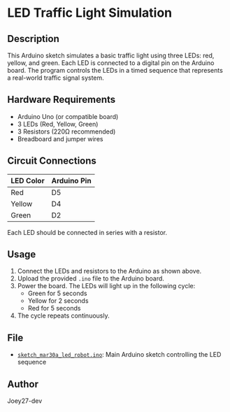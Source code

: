 # LED Traffic Light Simulation

## Description

This Arduino sketch simulates a basic traffic light using three LEDs: red, yellow, and green. Each LED is connected to a digital pin on the Arduino board. The program controls the LEDs in a timed sequence that represents a real-world traffic signal system.

## Hardware Requirements

- Arduino Uno (or compatible board)
- 3 LEDs (Red, Yellow, Green)
- 3 Resistors (220Ω recommended)
- Breadboard and jumper wires

## Circuit Connections

| LED Color | Arduino Pin |
|-----------|-------------|
| Red       | D5          |
| Yellow    | D4          |
| Green     | D2          |

Each LED should be connected in series with a resistor.

## Usage

1. Connect the LEDs and resistors to the Arduino as shown above.
2. Upload the provided `.ino` file to the Arduino board.
3. Power the board. The LEDs will light up in the following cycle:
   - Green for 5 seconds
   - Yellow for 2 seconds
   - Red for 5 seconds
4. The cycle repeats continuously.

## File

- [`sketch_mar30a_led_robot.ino`](sketch_mar30a_led_robot.ino): Main Arduino sketch controlling the LED sequence

## Author

Joey27-dev

